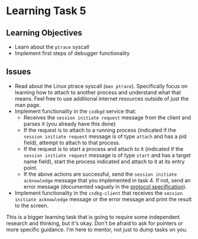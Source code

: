 # Learning Task 5

## Learning Objectives

* Learn about the `ptrace` syscall
* Implement first steps of debugger functionality

## Issues

* Read about the Linux ptrace syscall (`man ptrace`). Specifically focus on
  learning how to attach to another process and understand what that means.
  Feel free to use additional internet resources outside of just the man page.
* Implement functionality in the `csdbgd` service that:
  * Receives the `session initiate request` message from the client and parses
    it (you already have this done)
  * If the request is to attach to a running process (indicated if the 
    `session initiate request` message is of type `attach` and has a pid 
    field), attempt to attach to that process.
  * If the request is to start a process and attach to it (indicated if the
    `session initiate request` message is of type `start` and has a target name
    field), start the process indicated and attach to it at its entry point.
  * If the above actions are successful, send the 
    `session initiate acknowledge` message that you implemented in task 4. If 
    not, send an error message (documented vaguely in the 
    [protocol specification](../protocol.md)).
* Implement functionality in the `csdbg-client` that receives the 
  `session initiate acknowledge` message or the error message and print the 
  result to the screen.

This is a bigger learning task that is going to require some independent 
research and thinking, but it's okay. Don't be afraid to ask for pointers or
more specific guidance. I'm here to mentor, not just to dump tasks on you.
